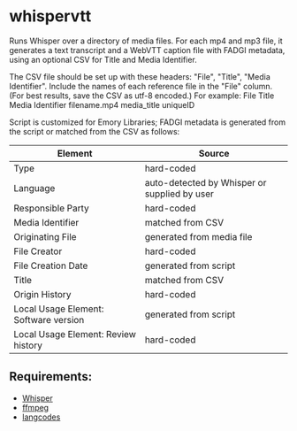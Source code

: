 # whispervtt
Runs Whisper over a directory of media files.  For each mp4 and mp3 file, it generates a text transcript and a WebVTT caption file with FADGI metadata, using an optional CSV for Title and Media Identifier.

The CSV file should be set up with these headers: "File", "Title", "Media Identifier". Include the names of each reference file in the "File" column. (For best results, save the CSV as utf-8 encoded.) For example:
File 	Title 	Media Identifier
filename.mp4  media_title 	uniqueID 	

Script is customized for Emory Libraries; FADGI metadata is generated from the script or matched from the CSV as follows:

Element | Source
--- | ---
Type | hard-coded
Language | auto-detected by Whisper or supplied by user
Responsible Party | hard-coded
Media Identifier | matched from CSV
Originating File | generated from media file
File Creator | hard-coded
File Creation Date | generated from script
Title | matched from CSV
Origin History | hard-coded
Local Usage Element: Software version | generated from script
Local Usage Element: Review history | hard-coded

## Requirements:
- [Whisper](https://github.com/openai/whisper)
- [ffmpeg](https://ffmpeg.org/)
- [langcodes](https://pypi.org/project/langcodes/)

